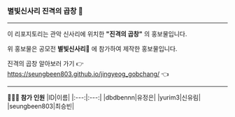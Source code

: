 ### 별빛신사리 진격의 곱창 🍖

<hr/>

이 리포지토리는 관악 신사리에 위치한 **"진격의 곱창"** 의 홍보물입니다.

위 홍보물은 공모전 __별빛신사리🌟__ 에 참가하여 제작한 홍보물입니다.

진격의 곱창 알아보러 가기 👉 https://seungbeen803.github.io/jingyeog_gobchang/ 👈
<hr/>

**👩🏼‍💻 참가 인원**
|ID|이름|
|:---:|:---:|
|dbdbennn|유정은|
|yurim3|신유림|
|seungbeen803|최승빈|
